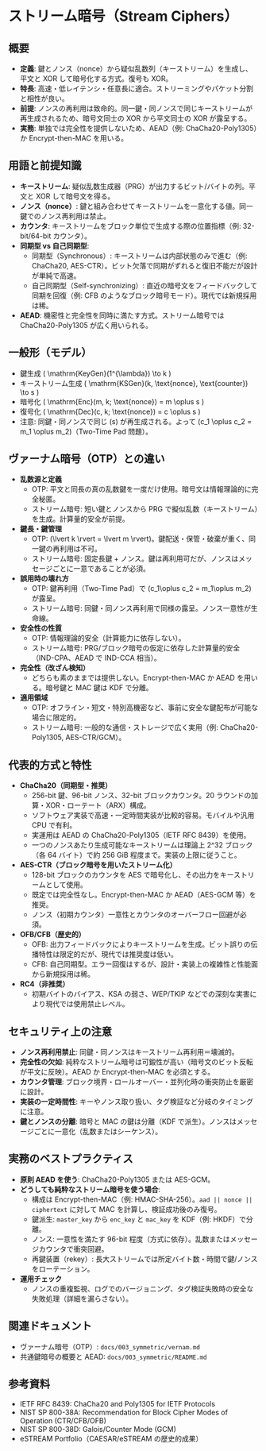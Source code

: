 # ストリーム暗号（Stream Ciphers）

## 概要
- **定義**: 鍵とノンス（nonce）から疑似乱数列（キーストリーム）を生成し、平文と XOR して暗号化する方式。復号も XOR。
- **特長**: 高速・低レイテンシ・任意長に適合。ストリーミングやパケット分割と相性が良い。
- **前提**: ノンスの再利用は致命的。同一鍵・同ノンスで同じキーストリームが再生成されるため、暗号文同士の XOR から平文同士の XOR が露呈する。
- **実務**: 単独では完全性を提供しないため、AEAD（例: ChaCha20-Poly1305）か Encrypt-then-MAC を用いる。

## 用語と前提知識
- **キーストリーム**: 疑似乱数生成器（PRG）が出力するビット/バイトの列。平文と XOR して暗号文を得る。
- **ノンス（nonce）**: 鍵と組み合わせてキーストリームを一意化する値。同一鍵でのノンス再利用は禁止。
- **カウンタ**: キーストリームをブロック単位で生成する際の位置指標（例: 32-bit/64-bit カウンタ）。
- **同期型 vs 自己同期型**:
  - 同期型（Synchronous）: キーストリームは内部状態のみで進む（例: ChaCha20, AES-CTR）。ビット欠落で同期がずれると復旧不能だが設計が単純で高速。
  - 自己同期型（Self-synchronizing）: 直近の暗号文をフィードバックして同期を回復（例: CFB のようなブロック暗号モード）。現代では新規採用は稀。
- **AEAD**: 機密性と完全性を同時に満たす方式。ストリーム暗号では ChaCha20-Poly1305 が広く用いられる。

## 一般形（モデル）
- 鍵生成 \( \mathrm{KeyGen}(1^{\lambda}) \to k \)
- キーストリーム生成 \( \mathrm{KSGen}(k, \text{nonce}, \text{counter}) \to s \)
- 暗号化 \( \mathrm{Enc}(m, k; \text{nonce}) = m \oplus s \)
- 復号化 \( \mathrm{Dec}(c, k; \text{nonce}) = c \oplus s \)
- 注意: 同鍵・同ノンスで同じ \(s\) が再生成される。よって \(c_1 \oplus c_2 = m_1 \oplus m_2\)（Two-Time Pad 問題）。

## ヴァーナム暗号（OTP）との違い
- **乱数源と定義**
  - OTP: 平文と同長の真の乱数鍵を一度だけ使用。暗号文は情報理論的に完全秘匿。
  - ストリーム暗号: 短い鍵とノンスから PRG で擬似乱数（キーストリーム）を生成。計算量的安全が前提。
- **鍵長・鍵管理**
  - OTP: \(\lvert k \rvert = \lvert m \rvert\)。鍵配送・保管・破棄が重く、同一鍵の再利用は不可。
  - ストリーム暗号: 固定長鍵 + ノンス。鍵は再利用可だが、ノンスはメッセージごとに一意であることが必須。
- **誤用時の壊れ方**
  - OTP: 鍵再利用（Two-Time Pad）で \(c_1\oplus c_2 = m_1\oplus m_2\) が露呈。
  - ストリーム暗号: 同鍵・同ノンス再利用で同様の露呈。ノンス一意性が生命線。
- **安全性の性質**
  - OTP: 情報理論的安全（計算能力に依存しない）。
  - ストリーム暗号: PRG/ブロック暗号の仮定に依存した計算量的安全（IND-CPA、AEAD で IND-CCA 相当）。
- **完全性（改ざん検知）**
  - どちらも素のままでは提供しない。Encrypt-then-MAC か AEAD を用いる。暗号鍵と MAC 鍵は KDF で分離。
- **適用領域**
  - OTP: オフライン・短文・特別高機密など、事前に安全な鍵配布が可能な場合に限定的。
  - ストリーム暗号: 一般的な通信・ストレージで広く実用（例: ChaCha20-Poly1305, AES-CTR/GCM）。

## 代表的方式と特性
- **ChaCha20（同期型・推奨）**
  - 256-bit 鍵、96-bit ノンス、32-bit ブロックカウンタ。20 ラウンドの加算・XOR・ローテート（ARX）構成。
  - ソフトウェア実装で高速・一定時間実装が比較的容易。モバイルや汎用 CPU で有利。
  - 実運用は AEAD の ChaCha20-Poly1305（IETF RFC 8439）を使用。
  - 一つのノンスあたり生成可能なキーストリームは理論上 2^32 ブロック（各 64 バイト）で約 256 GiB 程度まで。実装の上限に従うこと。
- **AES-CTR（ブロック暗号を用いたストリーム化）**
  - 128-bit ブロックのカウンタを AES で暗号化し、その出力をキーストリームとして使用。
  - 既定では完全性なし。Encrypt-then-MAC か AEAD（AES-GCM 等）を推奨。
  - ノンス（初期カウンタ）一意性とカウンタのオーバーフロー回避が必須。
- **OFB/CFB（歴史的）**
  - OFB: 出力フィードバックによりキーストリームを生成。ビット誤りの伝播特性は限定的だが、現代では推奨度は低い。
  - CFB: 自己同期型。エラー回復はするが、設計・実装上の複雑性と性能面から新規採用は稀。
- **RC4（非推奨）**
  - 初期バイトのバイアス、KSA の弱さ、WEP/TKIP などでの深刻な実害により現代では使用禁止レベル。

## セキュリティ上の注意
- **ノンス再利用禁止**: 同鍵・同ノンスはキーストリーム再利用＝壊滅的。
- **完全性の欠如**: 純粋なストリーム暗号は可鍛性が高い（暗号文のビット反転が平文に反映）。AEAD か Encrypt-then-MAC を必須とする。
- **カウンタ管理**: ブロック境界・ロールオーバー・並列化時の衝突防止を厳密に設計。
- **実装の一定時間性**: キーやノンス取り扱い、タグ検証など分岐のタイミングに注意。
- **鍵とノンスの分離**: 暗号と MAC の鍵は分離（KDF で派生）。ノンスはメッセージごとに一意化（乱数またはシーケンス）。

## 実務のベストプラクティス
- **原則 AEAD を使う**: ChaCha20-Poly1305 または AES-GCM。
- **どうしても純粋なストリーム暗号を使う場合**:
  - 構成は Encrypt-then-MAC（例: HMAC-SHA-256）。`aad || nonce || ciphertext` に対して MAC を計算し、検証成功後のみ復号。
  - 鍵派生: `master_key` から `enc_key` と `mac_key` を KDF（例: HKDF）で分離。
  - ノンス: 一意性を満たす 96-bit 程度（方式に依存）。乱数またはメッセージカウンタで衝突回避。
  - 再鍵装置（rekey）: 長大ストリームでは所定バイト数・時間で鍵/ノンスをローテーション。
- **運用チェック**
  - ノンスの重複監視、ログでのバージョニング、タグ検証失敗時の安全な失敗処理（詳細を漏らさない）。

## 関連ドキュメント
- ヴァーナム暗号（OTP）: `docs/003_symmetric/vernam.md`
- 共通鍵暗号の概要と AEAD: `docs/003_symmetric/README.md`

## 参考資料
- IETF RFC 8439: ChaCha20 and Poly1305 for IETF Protocols
- NIST SP 800-38A: Recommendation for Block Cipher Modes of Operation (CTR/CFB/OFB)
- NIST SP 800-38D: Galois/Counter Mode (GCM)
- eSTREAM Portfolio（CAESAR/eSTREAM の歴史的成果） 